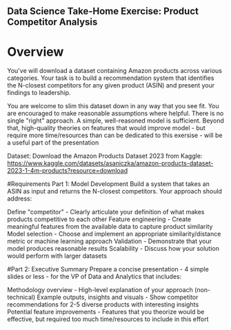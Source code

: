 ## Data Science Take-Home Exercise: Product Competitor Analysis

# Overview
You've will download a dataset containing Amazon products across various categories. Your task is to build a recommendation system that identifies the N-closest competitors for any given product (ASIN) and present your findings to leadership.

You are welcome to slim this dataset down in any way that you see fit. You are encouraged to make reasonable assumptions where helpful. There is no single "right" approach. A simple, well-reasoned model is sufficient. Beyond that, high-quality theories on features that would improve model - but require more time/resources than can be dedicated to this exersise - will be a useful part of the presentation

Dataset: 
Download the Amazon Products Dataset 2023 from Kaggle: https://www.kaggle.com/datasets/asaniczka/amazon-products-dataset-2023-1-4m-products?resource=download

#Requirements
Part 1: Model Development
Build a system that takes an ASIN as input and returns the N-closest competitors. Your approach should address:

Define "competitor" - Clearly articulate your definition of what makes products competitive to each other
Feature engineering - Create meaningful features from the available data to capture product similarity
Model selection - Choose and implement an appropriate similarity/distance metric or machine learning approach
Validation - Demonstrate that your model produces reasonable results
Scalability - Discuss how your solution would perform with larger datasets

#Part 2: Executive Summary
Prepare a concise presentation - 4 simple slides or less - for the VP of Data and Analytics that includes:

Methodology overview - High-level explanation of your approach (non-technical)
Example outputs, insights and visuals - Show competitor recommendations for 2-5 diverse products with interesting insights
Potential feature improvements - Features that you theorize would be effective, but required too much time/resources to include in this effort